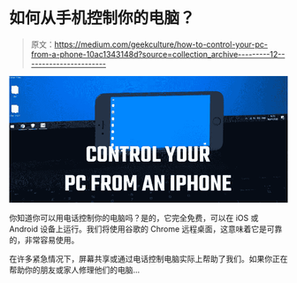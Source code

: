 # 如何从手机控制你的电脑？

> 原文：<https://medium.com/geekculture/how-to-control-your-pc-from-a-phone-10ac1343148d?source=collection_archive---------12----------------------->

![](img/e4210a8ec04064795e8734f1367ab4e3.png)

你知道你可以用电话控制你的电脑吗？是的，它完全免费，可以在 iOS 或 Android 设备上运行。我们将使用谷歌的 Chrome 远程桌面，这意味着它是可靠的，非常容易使用。

在许多紧急情况下，屏幕共享或通过电话控制电脑实际上帮助了我们。如果你正在帮助你的朋友或家人修理他们的电脑…